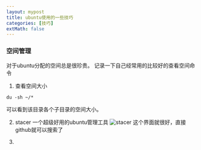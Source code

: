 ```yaml
---
layout: mypost
title: ubuntu使用的一些技巧
categories: [技巧]
extMath: false
---
```




### 空间管理
对于ubuntu分配的空间总是很珍贵。
记录一下自己经常用的比较好的查看空间命令
1. 查看空间大小
```
du -sh ~/*
```
可以看到该目录各个子目录的空间大小。

2. stacer 一个超级好用的ubuntu管理工具
![stacer](image.png)
这个界面就很好，直接github就可以搜索了

3. 
